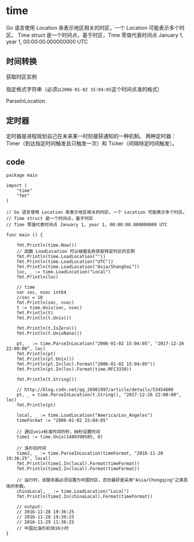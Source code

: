 # time
Go 语言使用 Location 来表示地区相关的时区，一个 Location 可能表示多个时区。
Time struct 是一个时间点，基于时区，Time 零值代表时间点 January 1, year 1, 00:00:00.000000000 UTC
## 时间转换
获取时区实例

指定格式字符串（必须`以2006-01-02 15:04:05`这个时间点准的格式）

ParseInLocation
## 定时器
定时器是进程规划自己在未来某一时刻接获通知的一种机制。
两种定时器：Timer（到达指定时间触发且只触发一次）和 Ticker（间隔特定时间触发）。
## code
```
package main

import (
	"time"
	"fmt"
)

// Go 语言使用 Location 来表示地区相关的时区，一个 Location 可能表示多个时区。
// Time struct 是一个时间点，基于时区
// Time 零值代表时间点 January 1, year 1, 00:00:00.000000000 UTC

func main () {

	fmt.Println(time.Now())
	// 函数 LoadLocation 可以根据名称获取特定时区的实例
	fmt.Println(time.LoadLocation(""))
	fmt.Println(time.LoadLocation("UTC"))
	fmt.Println(time.LoadLocation("Asia/Shanghai"))
	loc, _ := time.LoadLocation("Local")
	fmt.Println(loc)

	// time
	var sec, nsec int64
	//sec = 10
	fmt.Println(sec, nsec)
	t := time.Unix(sec, nsec)
	fmt.Println(t)
	fmt.Println(t.Unix())

	fmt.Println(t.IsZero())
	fmt.Println(t.UnixNano())

	pt, _ := time.ParseInLocation("2006-01-02 15:04:05", "2017-12-26 22:00:00", loc)
	fmt.Println(pt)
	fmt.Println(pt.Unix())
	fmt.Println(pt.In(loc).Format("2006-01-02 15:04:05"))
	fmt.Println(pt.In(loc).Format(time.RFC3339))

	fmt.Println(t.String())

	// http://blog.csdn.net/qq_26981997/article/details/53454606
	pt, _ = time.ParseInLocation(t.String(), "2017-12-26 22:00:00", loc)
	fmt.Println(pt)

	local, _ := time.LoadLocation("America/Los_Angeles")
	timeFormat := "2006-01-02 15:04:05"

	// 通过unix标准时间的秒，纳秒设置时间
	time1 := time.Unix(1480390585, 0)

	// 洛杉矶时间
	time2, _ := time.ParseInLocation(timeFormat, "2016-11-28 19:36:25", local)
	fmt.Println(time1.In(local).Format(timeFormat))
	fmt.Println(time2.In(local).Format(timeFormat))

	// 运行时，该服务器必须设置为中国时区，否则最好是采用"Asia/Chongqing"之类具体的参数。
	chinaLocal, _ := time.LoadLocation("Local")
	fmt.Println(time2.In(chinaLocal).Format(timeFormat))

	// output:
	// 2016-11-28 19:36:25
	// 2016-11-28 19:36:25
	// 2016-11-29 11:36:25
	// 中国比洛杉矶快16小时
}

```
